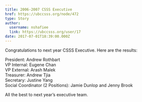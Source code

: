 ```yaml
---
title: 2006-2007 CSSS Executive 
href: https://ubccsss.org/node/472
type: Story
author:
  username: nshafiee
  link: https://ubccsss.org/user/17
date: 2017-07-01T18:39:00.000Z
---
```


<div class="field field-name-body field-type-text-with-summary field-label-hidden"><div class="field-items"><div class="field-item even"><p>Congratulations to next year CSSS Executive. Here are the results: </p>
<p>President: Andrew Rothbart<br>
VP Internal: Eugene Chan<br>
VP External: Arash Malek<br>
Treasurer: Andrew Tjia<br>
Secretary: Justine Yang<br>
Social Coordinator (2 Positions): Jamie Dunlop and Jenny Brook</p>
<p>All the best to next year&#x2019;s executive team. </p>
</div></div></div>    <footer>
          </footer>